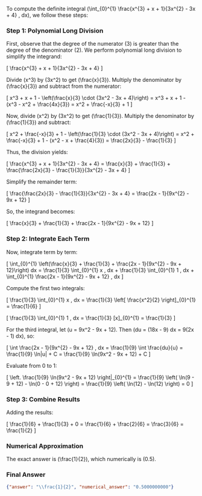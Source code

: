 To compute the definite integral \(\int_{0}^{1} \frac{x^{3} + x + 1}{3x^{2} - 3x + 4} \, dx\), we follow these steps:

### Step 1: Polynomial Long Division
First, observe that the degree of the numerator (3) is greater than the degree of the denominator (2). We perform polynomial long division to simplify the integrand:

\[
\frac{x^{3} + x + 1}{3x^{2} - 3x + 4}
\]

Divide \(x^3\) by \(3x^2\) to get \(\frac{x}{3}\). Multiply the denominator by \(\frac{x}{3}\) and subtract from the numerator:

\[
x^3 + x + 1 - \left(\frac{x}{3} \cdot (3x^2 - 3x + 4)\right) = x^3 + x + 1 - (x^3 - x^2 + \frac{4x}{3}) = x^2 + \frac{-x}{3} + 1
\]

Now, divide \(x^2\) by \(3x^2\) to get \(\frac{1}{3}\). Multiply the denominator by \(\frac{1}{3}\) and subtract:

\[
x^2 + \frac{-x}{3} + 1 - \left(\frac{1}{3} \cdot (3x^2 - 3x + 4)\right) = x^2 + \frac{-x}{3} + 1 - (x^2 - x + \frac{4}{3}) = \frac{2x}{3} - \frac{1}{3}
\]

Thus, the division yields:

\[
\frac{x^{3} + x + 1}{3x^{2} - 3x + 4} = \frac{x}{3} + \frac{1}{3} + \frac{\frac{2x}{3} - \frac{1}{3}}{3x^{2} - 3x + 4}
\]

Simplify the remainder term:

\[
\frac{\frac{2x}{3} - \frac{1}{3}}{3x^{2} - 3x + 4} = \frac{2x - 1}{9x^{2} - 9x + 12}
\]

So, the integrand becomes:

\[
\frac{x}{3} + \frac{1}{3} + \frac{2x - 1}{9x^{2} - 9x + 12}
\]

### Step 2: Integrate Each Term
Now, integrate term by term:

\[
\int_{0}^{1} \left(\frac{x}{3} + \frac{1}{3} + \frac{2x - 1}{9x^{2} - 9x + 12}\right) dx = \frac{1}{3} \int_{0}^{1} x \, dx + \frac{1}{3} \int_{0}^{1} 1 \, dx + \int_{0}^{1} \frac{2x - 1}{9x^{2} - 9x + 12} \, dx
\]

Compute the first two integrals:

\[
\frac{1}{3} \int_{0}^{1} x \, dx = \frac{1}{3} \left[ \frac{x^2}{2} \right]_{0}^{1} = \frac{1}{6}
\]

\[
\frac{1}{3} \int_{0}^{1} 1 \, dx = \frac{1}{3} [x]_{0}^{1} = \frac{1}{3}
\]

For the third integral, let \(u = 9x^2 - 9x + 12\). Then \(du = (18x - 9) dx = 9(2x - 1) dx\), so:

\[
\int \frac{2x - 1}{9x^{2} - 9x + 12} \, dx = \frac{1}{9} \int \frac{du}{u} = \frac{1}{9} \ln|u| + C = \frac{1}{9} \ln(9x^2 - 9x + 12) + C
\]

Evaluate from 0 to 1:

\[
\left. \frac{1}{9} \ln(9x^2 - 9x + 12) \right|_{0}^{1} = \frac{1}{9} \left( \ln(9 - 9 + 12) - \ln(0 - 0 + 12) \right) = \frac{1}{9} \left( \ln(12) - \ln(12) \right) = 0
\]

### Step 3: Combine Results
Adding the results:

\[
\frac{1}{6} + \frac{1}{3} + 0 = \frac{1}{6} + \frac{2}{6} = \frac{3}{6} = \frac{1}{2}
\]

### Numerical Approximation
The exact answer is \(\frac{1}{2}\), which numerically is \(0.5\).

### Final Answer
```json
{"answer": "\\frac{1}{2}", "numerical_answer": "0.5000000000"}
```